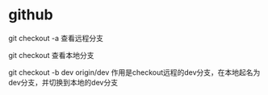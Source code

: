 # github

git checkout -a 查看远程分支

git checkout 查看本地分支

git checkout -b dev origin/dev 作用是checkout远程的dev分支，在本地起名为dev分支，并切换到本地的dev分支
